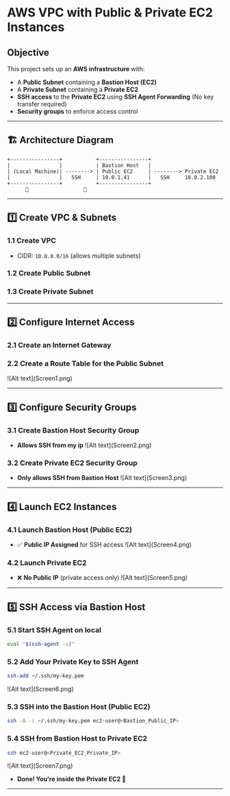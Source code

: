 # AWS VPC with Public & Private EC2 Instances

##  Objective
This project sets up an **AWS infrastructure** with:
- A **Public Subnet** containing a **Bastion Host (EC2)**
- A **Private Subnet** containing a **Private EC2**
- **SSH access** to the **Private EC2** using **SSH Agent Forwarding** (No key transfer required)
- **Security groups** to enforce access control

---

## 🏗 Architecture Diagram
```
+----------------+           +----------------+
|                |           | Bastion Host   |
| (Local Machine)| --------> | Public EC2     | --------> Private EC2
|                |   SSH     | 10.0.1.41      |   SSH     10.0.2.100
+----------------+           +----------------+
      🔑                  🔑
```

---

## **1️⃣ Create VPC & Subnets**
### **1.1 Create VPC**
- CIDR: `10.0.0.0/16` (allows multiple subnets)
### **1.2 Create Public Subnet**
### **1.3 Create Private Subnet**

---

## **2️⃣ Configure Internet Access**
### **2.1 Create an Internet Gateway**
### **2.2 Create a Route Table for the Public Subnet**

!\[Alt text\](Screen1.png)

---

## **3️⃣ Configure Security Groups**
### **3.1 Create Bastion Host Security Group**

- **Allows SSH from my ip**
!\[Alt text\](Screen2.png)

### **3.2 Create Private EC2 Security Group**

- **Only allows SSH from Bastion Host**
!\[Alt text\](Screen3.png)

---

## **4️⃣ Launch EC2 Instances**
### **4.1 Launch Bastion Host (Public EC2)**

- ✅ **Public IP Assigned** for SSH access
!\[Alt text\](Screen4.png)


### **4.2 Launch Private EC2**

- ❌ **No Public IP** (private access only)
!\[Alt text\](Screen5.png)

---

## **5️⃣ SSH Access via Bastion Host**
### **5.1 Start SSH Agent on local**
```sh
eval "$(ssh-agent -s)"
```

### **5.2 Add Your Private Key to SSH Agent**
```sh
ssh-add ~/.ssh/my-key.pem
```
!\[Alt text\](Screen6.png)

### **5.3 SSH into the Bastion Host (Public EC2)**
```sh
ssh -A -i ~/.ssh/my-key.pem ec2-user@<Bastion_Public_IP>
```

### **5.4 SSH from Bastion Host to Private EC2**
```sh
ssh ec2-user@<Private_EC2_Private_IP>
```
!\[Alt text\](Screen7.png)

- **Done! You're inside the Private EC2 🚀**


---


